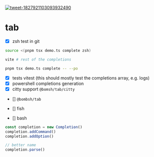 [![tweet-1827921103093932490](https://github.com/user-attachments/assets/21521787-7936-44be-8d3c-8214cd2fcee9)](https://x.com/karpathy/status/1827921103093932490)

# tab

- [x] zsh test in git

```zsh
source <(pnpm tsx demo.ts complete zsh)

vite # rest of the completions

pnpm tsx demo.ts complete -- --po
```

- [x] tests vitest (this should mostly test the completions array, e.g. logs)
- [x] powershell completions generation
- [x] citty support `@bomsh/tab/citty`
- [] `@bombsh/tab`

- [] fish
- [] bash

```ts
const completion = new Completion()
completion.addCommand()
completion.addOption()

// better name
completion.parse()
```
